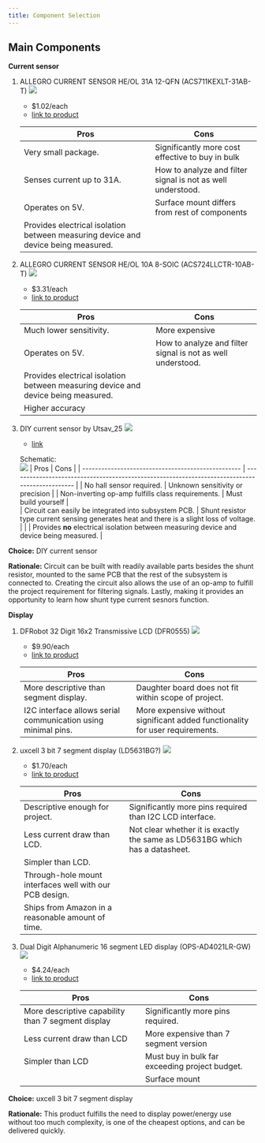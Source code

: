 ```yaml
---
title: Component Selection
---
```


## Main Components

**Current sensor**

1. ALLEGRO CURRENT SENSOR HE/OL 31A 12-QFN (ACS711KEXLT-31AB-T)
    ![](current_sensor1.png)

    * $1.02/each
    * [link to product](https://www.digikey.com/en/products/detail/allegro-microsystems/ACS711KEXLT-31AB-T/3868195?s=N4IgTCBcDaIIIGEDKB2AjGg0gUQBoBkAVAWgGY04AhYwkAXQF8g)

    | Pros                                                          | Cons                                                                                           |
    | ------------------------------------------------------------- | ---------------------------------------------------------------------------------------------- |
    | Very small package.                                            | Significantly more cost effective to buy in bulk                        |
    | Senses current up to 31A.                                      | How to analyze and filter signal is not as well understood. |
    | Operates on 5V.                                                | Surface mount differs from rest of components
    | Provides electrical isolation between measuring device and device being measured.                                  |

2. ALLEGRO CURRENT SENSOR HE/OL 10A 8-SOIC (ACS724LLCTR-10AB-T)
    ![](current_sensor2.png)

    * $3.31/each
    * [link to product](https://www.digikey.com/en/products/detail/allegro-microsystems/ACS711KEXLT-31AB-T/3868195?s=N4IgTCBcDaIIIGEDKB2AjGg0gUQBoBkAVAWgGY04AhYwkAXQF8g)

    | Pros                                                          | Cons                                                                                           |
    | ------------------------------------------------------------- | ---------------------------------------------------------------------------------------------- |
    | Much lower sensitivity.                                        | More expensive |
    | Operates on 5V.                                                | How to analyze and filter signal is not as well understood. |  
    | Provides electrical isolation between measuring device and device being measured.
    | Higher accuracy|  

3. DIY current sensor by Utsav_25
    ![](current_sensor3.png)
    
    * [link](https://www.instructables.com/DIY-Current-Sensor-20/)

    Schematic:<br>
    ![](current_sensor3_schema.png)
    | Pros                                               | Cons                                                                                           |
    | -------------------------------------------------- | ---------------------------------------------------------------------------------------------- |
    | No hall sensor required.                            | Unknown sensitivity or precision |
    | Non-inverting op-amp fulfills class requirements.  | Must build yourself |  
    | Circuit can easily be integrated into subsystem PCB. | Shunt resistor type current sensing generates heat and there is a slight loss of voltage. |
    |                                                    | Provides **no** electrical isolation between measuring device and device being measured. |

**Choice:** DIY current sensor

**Rationale:** Circuit can be built with readily available parts besides the shunt resistor, mounted to the same PCB that the rest of the subsystem is connected to. Creating the circuit also allows the use of an op-amp to fulfill the project requirement for filtering signals. Lastly, making it provides an opportunity to learn how shunt type current sesnors function.

**Display**

1. DFRobot 32 Digit 16x2 Transmissive LCD (DFR0555)
    ![](display1.jpg)
    
    * $9.90/each
    * [link to product](https://www.digikey.com/en/products/detail/dfrobot/DFR0555/9356340)
    
    | Pros                                                                                      | Cons                                                                                           |
    | ----------------------------------------------------------------------------------------- | ---------------------------------------------------------------------------------------------- |
    | More descriptive than segment display.                                                     | Daughter board does not fit within scope of project. |
    | I2C interface allows serial communication using minimal pins.                              | More expensive without significant added functionality for user requirements. |  

2. uxcell 3 bit 7 segment display (LD5631BG?)
    ![](display2.png)
    * $1.70/each
    * [link to product](https://a.co/d/5Iz0CXA)

    | Pros                                                                                      | Cons                                                                                           |
    | ----------------------------------------------------------------------------------------- | ---------------------------------------------------------------------------------------------- |
    | Descriptive enough for project.                                                            | Significantly more pins required than I2C LCD interface.                                        |
    | Less current draw than LCD.                                                                | Not clear whether it is exactly the same as LD5631BG which has a datasheet.                                                           |
    | Simpler than LCD.                                                                          |
    | Through-hole mount interfaces well with our PCB design.                                    |
    | Ships from Amazon in a reasonable amount of time.                                          |

3. 	Dual Digit Alphanumeric 16 segment LED display (OPS-AD4021LR-GW)
    ![](display3.png)
    * $4.24/each
    * [link to product](https://www.digikey.com/en/products/detail/opto-plus-led-corp/OPS-AD4021LR-GW/25956612)

    | Pros                                                                                      | Cons                                                                                           |
    | ----------------------------------------------------------------------------------------- | ---------------------------------------------------------------------------------------------- |
    | More descriptive capability than 7 segment display                                        | Significantly more pins required.
    | Less current draw than LCD                                                                | More expensive than 7 segment version |
    | Simpler than LCD                                                                          | Must buy in bulk far exceeding project budget.
    ||Surface mount

**Choice:** uxcell 3 bit 7 segment display

**Rationale:** This product fulfills the need to display power/energy use without too much complexity, is one of the cheapest options, and can be delivered quickly.